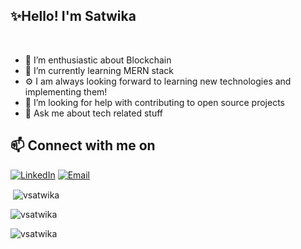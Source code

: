 ## ✨Hello! I'm Satwika
<br>

- 🌱 I’m enthusiastic about Blockchain
- 🔭 I’m currently learning MERN stack
- ⚙️ I am always looking forward to learning new technologies and implementing them!
- 🤔 I’m looking for help with contributing to open source projects
- 💬 Ask me about tech related stuff

## 📫 Connect with me on

<a href="https://www.linkedin.com/in/satwika-v/"><img title="LinkedIn" src="https://img.shields.io/badge/LinkedIn-0077B5?style=for-the-badge&logo=linkedin&logoColor=white"/></a>  <a href="mailto:satwikavps@gmail.com"><img title="Email" src="https://img.shields.io/badge/Gmail-D14836?style=for-the-badge&logo=gmail&logoColor=white"/></a>

<p>&nbsp;<img align="center" src="https://github-readme-stats.vercel.app/api?username=vsatwika&show_icons=true&locale=en" alt="vsatwika" /></p>

<p><img align="center" src="https://github-readme-streak-stats.herokuapp.com/?user=vsatwika&" alt="vsatwika" /></p>
<p align="left"> <img src="https://komarev.com/ghpvc/?username=vsatwika&label=Profile%20views&color=0e75b6&style=flat" alt="vsatwika" /> </p>
